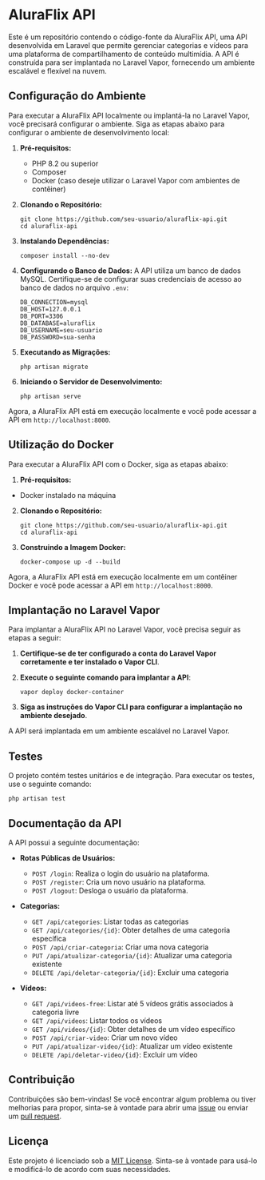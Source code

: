 # AluraFlix API

Este é um repositório contendo o código-fonte da AluraFlix API, uma API desenvolvida em Laravel que permite gerenciar categorias e vídeos para uma plataforma de compartilhamento de conteúdo multimídia. A API é construída para ser implantada no Laravel Vapor, fornecendo um ambiente escalável e flexível na nuvem.

## Configuração do Ambiente

Para executar a AluraFlix API localmente ou implantá-la no Laravel Vapor, você precisará configurar o ambiente. Siga as etapas abaixo para configurar o ambiente de desenvolvimento local:

1. **Pré-requisitos:**
   - PHP 8.2 ou superior
   - Composer
   - Docker (caso deseje utilizar o Laravel Vapor com ambientes de contêiner)

2. **Clonando o Repositório:**
   ```
   git clone https://github.com/seu-usuario/aluraflix-api.git
   cd aluraflix-api
   ```

3. **Instalando Dependências:**
   ```
   composer install --no-dev
   ```

4. **Configurando o Banco de Dados:**
   A API utiliza um banco de dados MySQL. Certifique-se de configurar suas credenciais de acesso ao banco de dados no arquivo `.env`:

   ```
   DB_CONNECTION=mysql
   DB_HOST=127.0.0.1
   DB_PORT=3306
   DB_DATABASE=aluraflix
   DB_USERNAME=seu-usuario
   DB_PASSWORD=sua-senha
   ```

5. **Executando as Migrações:**
   ```
   php artisan migrate
   ```

6. **Iniciando o Servidor de Desenvolvimento:**
   ```
   php artisan serve
   ```

Agora, a AluraFlix API está em execução localmente e você pode acessar a API em `http://localhost:8000`.

## Utilização do Docker

Para executar a AluraFlix API com o Docker, siga as etapas abaixo:

1. **Pré-requisitos:**
- Docker instalado na máquina

2. **Clonando o Repositório:**
    ```
    git clone https://github.com/seu-usuario/aluraflix-api.git
    cd aluraflix-api
    ```
3. **Construindo a Imagem Docker:**
    ```
   docker-compose up -d --build
    ```
Agora, a AluraFlix API está em execução localmente em um contêiner Docker e você pode acessar a API em `http://localhost:8000`.

## Implantação no Laravel Vapor

Para implantar a AluraFlix API no Laravel Vapor, você precisa seguir as etapas a seguir:

1. **Certifique-se de ter configurado a conta do Laravel Vapor corretamente e ter instalado o Vapor CLI**.

2. **Execute o seguinte comando para implantar a API**:
   ```
   vapor deploy docker-container
   ```

3. **Siga as instruções do Vapor CLI para configurar a implantação no ambiente desejado**.

A API será implantada em um ambiente escalável no Laravel Vapor.

## Testes

O projeto contém testes unitários e de integração. Para executar os testes, use o seguinte comando:

```
php artisan test
```

## Documentação da API

A API possui a seguinte documentação:

- **Rotas Públicas de Usuários:**
  - `POST /login`: Realiza o login do usuário na plataforma.
  - `POST /register`: Cria um novo usuário na plataforma.
  - `POST /logout`: Desloga o usuário da plataforma.

- **Categorias:**
  - `GET /api/categories`: Listar todas as categorias
  - `GET /api/categories/{id}`: Obter detalhes de uma categoria específica
  - `POST /api/criar-categoria`: Criar uma nova categoria
  - `PUT /api/atualizar-categoria/{id}`: Atualizar uma categoria existente
  - `DELETE /api/deletar-categoria/{id}`: Excluir uma categoria

- **Vídeos:**
  - `GET /api/videos-free`: Listar até 5 vídeos grátis associados à categoria livre
  - `GET /api/videos`: Listar todos os vídeos
  - `GET /api/videos/{id}`: Obter detalhes de um vídeo específico
  - `POST /api/criar-video`: Criar um novo vídeo
  - `PUT /api/atualizar-video/{id}`: Atualizar um vídeo existente
  - `DELETE /api/deletar-video/{id}`: Excluir um vídeo

## Contribuição

Contribuições são bem-vindas! Se você encontrar algum problema ou tiver melhorias para propor, sinta-se à vontade para abrir uma [issue](https://github.com/seu-usuario/aluraflix-api/issues) ou enviar um [pull request](https://github.com/seu-usuario/aluraflix-api/pulls).

## Licença

Este projeto é licenciado sob a [MIT License](https://opensource.org/licenses/MIT). Sinta-se à vontade para usá-lo e modificá-lo de acordo com suas necessidades.
